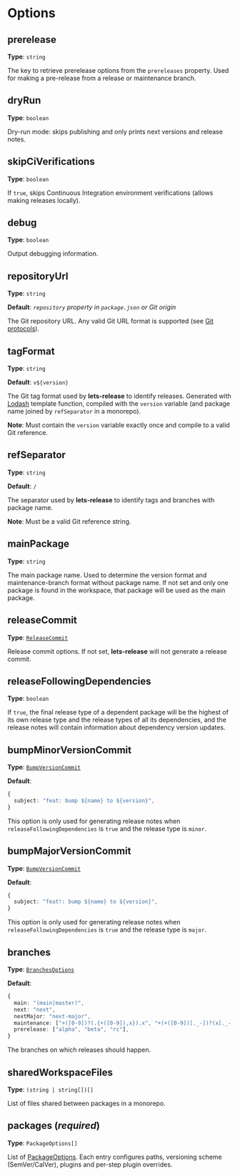 # Options

## prerelease

**Type**: `string`

The key to retrieve prerelease options from the `prereleases` property. Used for making a pre-release from a release or maintenance branch.

## dryRun

**Type**: `boolean`

Dry-run mode: skips publishing and only prints next versions and release notes.

## skipCiVerifications

**Type**: `boolean`

If `true`, skips Continuous Integration environment verifications (allows making releases locally).

## debug

**Type**: `boolean`

Output debugging information.

## repositoryUrl

**Type**: `string`

**Default**: _`repository` property in `package.json` or Git origin_

The Git repository URL. Any valid Git URL format is supported (see [Git protocols][]).

## tagFormat

**Type**: `string`

**Default**: `v${version}`

The Git tag format used by **lets-release** to identify releases. Generated with [Lodash][] template function,
compiled with the `version` variable (and package name joined by `refSeparator` in a monorepo).

**Note**: Must contain the `version` variable exactly once and compile to a valid Git reference.

## refSeparator

**Type**: `string`

**Default**: `/`

The separator used by **lets-release** to identify tags and branches with package name.

**Note**: Must be a valid Git reference string.

## mainPackage

**Type**: `string`

The main package name. Used to determine the version format and maintenance-branch format without package name.
If not set and only one package is found in the workspace, that package will be used as the main package.

## releaseCommit

**Type**: [`ReleaseCommit`][]

Release commit options. If not set, **lets-release** will not generate a release commit.

## releaseFollowingDependencies

**Type**: `boolean`

If `true`, the final release type of a dependent package will be the highest of its own release type and the release types of all its dependencies,
and the release notes will contain information about dependency version updates.

## bumpMinorVersionCommit

**Type**: [`BumpVersionCommit`][]

**Default**:

```typescript
{
  subject: "feat: bump ${name} to ${version}",
}
```

This option is only used for generating release notes when `releaseFollowingDependencies` is `true` and the release type is `minor`.

## bumpMajorVersionCommit

**Type**: [`BumpVersionCommit`][]

**Default**:

```typescript
{
  subject: "feat!: bump ${name} to ${version}",
}
```

This option is only used for generating release notes when `releaseFollowingDependencies` is `true` and the release type is `major`.

## branches

**Type**: [`BranchesOptions`][]

**Default**:

```typescript
{
  main: "(main|master)",
  next: "next",
  nextMajor: "next-major",
  maintenance: ["+([0-9])?(.{+([0-9]),x}).x", "+(+([0-9])[._-])?(x[._-])x"],
  prerelease: ["alpha", "beta", "rc"],
}
```

The branches on which releases should happen.

## sharedWorkspaceFiles

**Type**: `(string | string[])[]`

List of files shared between packages in a monorepo.

## packages (_required_)

**Type**: `PackageOptions[]`

List of [PackageOptions][]. Each entry configures paths, versioning scheme (SemVer/CalVer), plugins and per-step plugin overrides.

[`BumpVersionCommit`]: ./BumpVersionCommit.md
[`ReleaseCommit`]: ./ReleaseCommit.md
[`BranchesOptions`]: ./BranchesOptions.md
[PackageOptions]: ./PackageOptions.md

[Git protocols]: https://git-scm.com/book/en/v2/Git-on-the-Server-The-Protocols
[Lodash]: https://github.com/lodash/lodash
